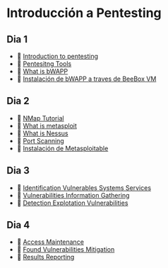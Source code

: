 # Introducción a Pentesting

## Dia 1

- 📗 [Introduction to pentesting](./introduction-pentesting.es.md)
- 📗 [Pentesitng Tools](./pentesting-tools.es.md)
- 📗 [What is bWAPP](./what-is-bwapp-and-how-to-install.es.md)
- 🧪 [Instalación de bWAPP a traves de BeeBox VM](https://github.com/breatheco-de/bwapp-beebox-virtual-machine-installation-configuration-exercise-project)


## Dia 2

- 📗 [NMap Tutorial](./nmap-tutorial.md)
- 📗 [What is metasploit](./what-is-metasploit.es.md)
- 📗 [What is Nessus](./what-is-nessus.md)
- 📗 [Port Scanning](./port-scanning.es.md)
- 🧪 [Instalación de Metasploitable](./labs/metasploitable.es.md)

## Dia 3

- 📗 [Identification Vulnerables Systems Services](./identification-vulnerables-systems-services.es.md)
- 📗 [Vulnerabilities Information Gathering](./vulnerabilities-information-gathering.es.md)
- 📗 [Detection Explotation Vulnerabilities](./detection-explotation-vulnerabilities.es.md)

## Dia 4

- 📗 [Access Maintenance](./access-maintenance.es.md)
- 📗 [Found Vulnerabilities Mitigation](./found-vulnerabilities-mitigation.es.md)
- 📗 [Results Reporting](./results-reporting.es.md)
